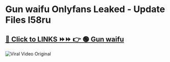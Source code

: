 
 # Gun waifu Onlyfans Leaked - Update Files l58ru

## <h2><a href="https://clipsfans.com/Gun_waifu&ref=git">🔗 Click to LINKS ⏩⏩ 👉 🟢 Gun waifu </a></h2>

<a href="https://clipsfans.com/Gun_waifu&ref=git" rel="nofollow" data-target="animated-image.originalLink"><img src="https://i.ibb.co.com/xMMVF88/686577567.gif" alt="Viral Video Original" style="max-width: 100%; display: inline-block;" data-target="animated-image.originalImage"></a>

